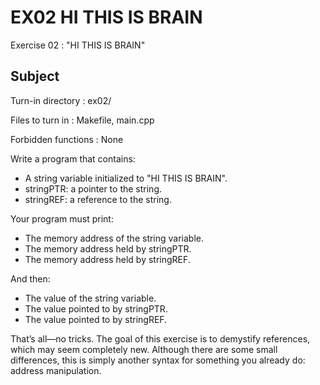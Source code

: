 # EX02 HI THIS IS BRAIN

Exercise 02 : "HI THIS IS BRAIN"

## Subject

Turn-in directory : ex02/

Files to turn in : Makefile, main.cpp

Forbidden functions : None

Write a program that contains:
* A string variable initialized to "HI THIS IS BRAIN".
* stringPTR: a pointer to the string.
* stringREF: a reference to the string.

Your program must print:
* The memory address of the string variable.
* The memory address held by stringPTR.
* The memory address held by stringREF.

And then:
* The value of the string variable.
* The value pointed to by stringPTR.
* The value pointed to by stringREF.

That’s all—no tricks. The goal of this exercise is to demystify references, which may seem completely new. Although there are some small differences, this is simply another syntax for something you already do: address manipulation.
